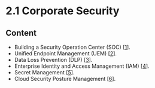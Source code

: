 # 2.1 Corporate Security

## Content
* Building a Security Operation Center (SOC) [[1](../references.md#1-soc)].
* Unified Endpoint Management (UEM) [[2](../references.md#2-uem)].
* Data Loss Prevention (DLP) [[3](../references.md#3-dlp)].
* Enterprise Identity and Access Management (IAM) [[4](../references.md#4-iam)].
* Secret Management [[5](../references.md#5-sm)].
* Cloud Security Posture Management [[6](../references.md#6-cspm)].

